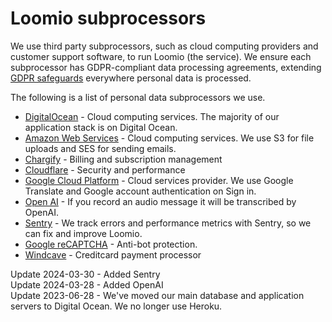 # Loomio subprocessors

We use third party subprocessors, such as cloud computing providers and customer support software, to run Loomio (the service). We ensure each subprocessor has GDPR-compliant data processing agreements, extending [GDPR safeguards](../regulations/index.md) everywhere personal data is processed.

The following is a list of personal data subprocessors we use.

- [DigitalOcean](https://www.digitalocean.com/security/gdpr/) - Cloud computing services. The majority of our application stack is on Digital Ocean.
- [Amazon Web Services](https://aws.amazon.com/compliance/gdpr-center/) - Cloud computing services. We use S3 for file uploads and SES for sending emails.
- [Chargify](https://help.chargify.com/my-account/gdpr.html) - Billing and subscription management
- [Cloudflare](https://www.cloudflare.com/gdpr/introduction/) - Security and performance
- [Google Cloud Platform](https://cloud.google.com/security/gdpr/resource-center/) - Cloud services provider. We use Google Translate and Google account authentication on Sign in.
- [Open AI](https://trust.openai.com/) - If you record an audio message it will be transcribed by OpenAI.
- [Sentry](https://sentry.io/trust/privacy/) - We track errors and performance metrics with Sentry, so we can fix and improve Loomio.
- [Google reCAPTCHA](https://developers.google.com/recaptcha/) - Anti-bot protection.
- [Windcave](https://sec.windcave.com/pxmi3/privacy-policy) - Creditcard payment processor


Update 2024-03-30 - Added Sentry<br>
Update 2024-03-28 - Added OpenAI<br>
Update 2023-06-28 - We've moved our main database and application servers to Digital Ocean. We no longer use Heroku.
